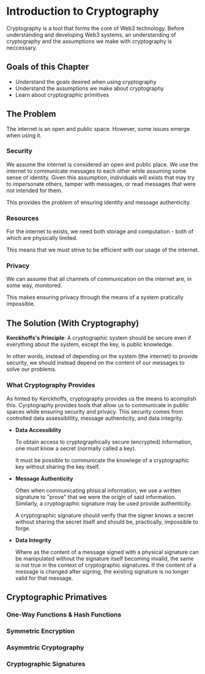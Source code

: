 # Introduction to Cryptography

Cryptography is a tool that forms the core of Web3 technology. Before understanding and developing Web3 systems, an understanding of cryptography and the assumptions we make with cryptography is neccessary.

## Goals of this Chapter

* Understand the goals desired when using cryptography
* Understand the assumptions we make about cryptography
* Learn about cryptographic primitives

## The Problem

The internet is an open and public space. However, some issues emerge when using it.

### Security

We assume the internet is considered an open and public place. We use the internet to communicate messages to each other while assuming some sense of identity. Given this assumption, individuals will exists that may try to impersonate others, tamper with messages, or read messages that were not intended for them.

This provides the problem of ensuring identity and message authenticity.

### Resources

For the internet to exists, we need both storage and computation - both of which are physically limited.

This means that we must strive to be efficient with our usage of the internet.

### Privacy

We can assume that all channels of communication on the internet are, in some way, monitored.

This makes ensuring privacy through the means of a system pratically impossible.


## The Solution (With Cryptography)

**Kerckhoffs's Principle**: A cryptographic system should be secure even if everything about the system, except the key, is public knowledge.

In other words, instead of depending on the system (the internet) to provide security, we should instead depend on the content of our messages to solve our problems.

### What Cryptography Provides

As hinted by Kerckhoffs, cryptography provides us the means to acomplish this. Cyrptography provides tools that allow us to communicate in public spaces while ensuring security and privacy. This security comes from controlled data assessiblility, message authenticity, and data integrity.

* **Data Accessiblity**
  
  To obtain access to cryptographically secure (encrypted) information, one must know a secret (normally called a key).
  
  It must be possible to communicate the knowlege of a cryptographic key without sharing the key itself.
  
* **Message Authenticity**

  Often when communicating phisical information, we use a written signature to "prove" that we were the origin of said information. Similarly, a cryptographic signature may be used provide authenticity.
  
  A cryptographic signature should verify that the signer knows a secret without sharing the secret itself and should be, practically, impossible to forge.

* **Data Integrity**

  Where as the content of a message signed with a physical signature can be manipulated without the signature itself becoming invalid, the same is not true in the context of cryptographic signatures. If the content of a message is changed after signing, the existing signature is no longer valid for that message.

## Cryptographic Primatives

### One-Way Functions & Hash Functions

### Symmetric Encryption

### Asymmtric Cryptography

### Cryptographic Signatures
